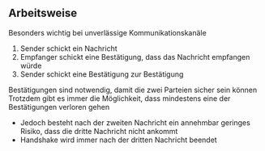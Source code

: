 ## Arbeitsweise
Besonders wichtig bei unverlässige Kommunikationskanäle 
1. Sender schickt ein Nachricht 
2. Empfanger schickt eine Bestätigung, dass das Nachricht empfangen würde
3. Sender schickt eine Bestätigung zur Bestätigung

Bestätigungen sind notwendig, damit die zwei Parteien sicher sein können
Trotzdem gibt es immer die Möglichkeit, dass mindestens eine der Bestätigungen verloren gehen
- Jedoch besteht nach der zweiten Nachricht ein annehmbar geringes Risiko, dass die dritte Nachricht nicht ankommt
- Handshake wird immer nach der dritten Nachricht beendet
